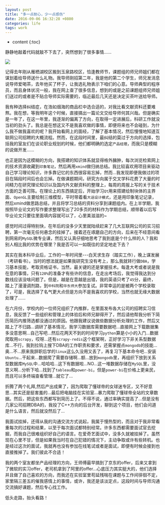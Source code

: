 ```yaml
---
layout: post
title: "多一点耐心，少一点感伤"
date: 2016-09-06 16:32:28 +0800
categories: life
tags: work
---
```

* content
{:toc}

静静地敲着代码就敲不下去了，突然想到了很多事情......

 ![](http://i.imgur.com/Yh0ER6b.jpg)



记得去年刚从雁栖湖校区搬到玉泉路校区，恰逢教师节，课题组的师兄师姐们都在谋划着给导师送什么礼物。我导师刚招第二年，我是他的第二个学生，师兄发消息说导师爱喝茶，去年他买了杯子，让我选礼物表示下咱们的心意。导师典型的程序员，而且身体状况一般，我在网上查了很多信息，想到的或是之前课题组师兄师姐们送过的或者是不贴合导师实际需要的，临近最后几天还是决定买茶叶送给导师。

我有种选择纠结症，在浩如烟海的商品栏中选合适的，对我比看文献资料还要难熬。我在想，等我明年这个时候，直接搞出一篇论文交给导师何其兴哉。但是确实是一年了，在这一年里，我逐渐的偏离了方向，在取得一定进展后，科研工作就没当初的劲头了。我总是在想这又不是我喜欢做的事情，即便将来也不会碰到，为什么我不做我喜欢的呢？我开始看网上的面经，了解了基本情况，然后慢慢地知道互联网公司招聘的大概流程。然而，在这段时间里，最纠结的莫过于方向的选择，包括我的室友们在谈论职业规划的时候，他们都明确的选定`产品经理`，而我只是模糊的说做开发......

也正是因为这模糊的方向，我搭建的知识体系就显得格外臃肿，每次浏览检索网上的技术资源收藏到`印象笔记`，然后再用`xmind`做归纳总结。我比较喜欢用项目来驱动自己学习理论知识，许多靠记忆的东西很容易忘掉，然而...我发现即便我做过的项目在隔段时间后也会忘掉。在做课题期间，研究方向属于交叉学科花费了大量的时间精力在研究理论知识以及国内外文献资料的整理上，每周的周报上写的关于技术方面的乏善可陈。在理论上的东西搞定后，开始学习`Qt`用来搭建绘制块体的主界面、`OpenGL`主要绘制三维模型，平时带着看`大话设计模式`，还是用印象笔记记录，然后xmind做思路总结，并且将学习总结的资料分享到课题组内。在上半学期，我按照毕业论文的写作要求整理写出了20多页的材料作为学期总结，顺带着以后写毕业论文只要往里面填内容就可以了，心里美滋滋的~

感觉时间过得特别快，在年后的没多少天里就陆续赶来了几大互联网公司的实习招聘，第一次毫无任何悬念的挂掉了。接着还在琢磨自己的方向，后来在不经意间看到网易的`MySQL`微专业课，然后又认真仔细地思考了我到底是个什么样的人？我和别人相比我的优势在哪里？我是否可以一如既往的坚定地走下去？

其实在我本科毕业后，工作的一年时间里---白天求生存（踏实工作），晚上谋发展（考研看书）。当时的想法就是如果我研究生没有考上，那么我就转行做`DBA`，学习基本技能，考取资格证书，当然，最关键的还是掌握技术。每逢大考或者说是我在意的事情，只有`120%`的准备才有些许的信息，在走出考场后，我觉得我达到分数线应该没啥问题了。但是，越是在意越是出错，我的英语只考了`45`分，最终，踏上了漫漫调剂路，到`中科院`和`华东师大`参加复试。非常幸运的是被两个学校录取了，可是，我选择了名气更大点但是方向不是我喜欢的学校，当然也就无缘大数据处理了......

在六月份，学校内的一位师兄组织了内推群，在里面发布各大公司的招聘实习信息，我反馈了一些组织和管理上的体验后和师兄聊得开了，然后请他帮我分析下简历简历内推筛选都没通过的原因。他跟我建议说做些数据分析处理的工作，然后又踏上了不归路...调研了基本情况，我学习数据库需要数据吧...直接网上下载数据集多没意思啊...自己写吧...然后花两天不到的时间学习`python`算是小小的入门...数据爬取用`scrapy`，哎呀...还有`scrapy-redis`这个框架啊，正好学习下非关系型数据库...不行，我到拉钩上搜下DBA的工作职责和要求，还需掌握点`mongodb`的技能...奥...不...原来我辞职后学的`linux`这么久没用又丢了，再复习下基本命令吧...安装`Ubuntu`...干起来...数据爬了需要存储啊...额...放到`mongodb`里，再组织下放到关系型数据库`MySQL`中...哈哈哈...这下有数据啦...NO...这一堆数据存储在`MySQL`里，没意义啊...分析下哈...找到了`tableau`和`power-bi`，但是`power-bi`在价格上更亲民，而且可以多终端查看管理...就它了...

折腾了两个礼拜,然后产出成果了，因为爬取了懂球帝的女球迷专区，又不好意思...其实还是挺害羞的...最后把电脑挂在实验室...暴力爬取了懂球帝全站的文章数据。然后，把这些东西都写到简历上了。不得不说，通过率确实提高了...但是没有几家公司招聘DBA的，我投了C++方向的后台开发，聊到这个项目，他们会问道是什么语言，然后就没然后了...

我面试挂掉，还得从我的沟通交流方式说起，我属于慢热型的，而且对于我非常看重每次的过程和结果，以至于每次面试都特别经常。许多东西都需要面试官去挖掘，而我自己很难组织好自己的语言。在爱奇艺面试中，没多久就被挂掉了。虽然现在心里不甘，但是如果我当时在自己犯错的情况下，主动争取或许有些转机。也是经过这次的面试，我就再也没有参加在线笔试或者是面试，即便有时候会接到也直接推掉了。我们彼此不合适！

我的两个室友都坐产品经理的方向，王师傅最早搞到了京东的offer，后来又拿到了微软的实习offer，老司机拿到了阿里的offer...心底压力其实挺大的，他们选择并且做了自己喜欢的方向，而我还在实验室里苟延残喘在课题与工作间徘徊不定，家里隔三差五的催我感情上的事情，或许，我还是该淡定点，这段时间与导师沟通交流搞好课题，然后专心找工作。

低头走路，抬头看路！




